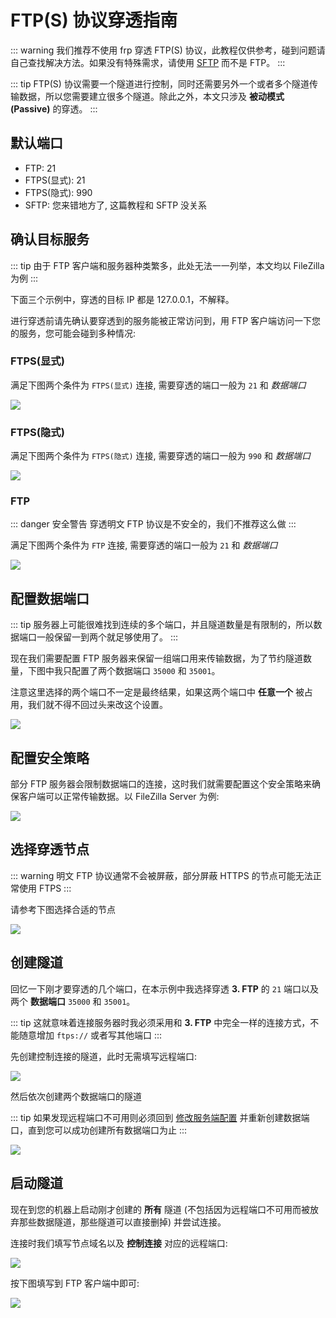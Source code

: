 # FTP(S) 协议穿透指南

::: warning
我们推荐不使用 frp 穿透 FTP(S) 协议，此教程仅供参考，碰到问题请自己查找解决方法。如果没有特殊需求，请使用 [SFTP](/app/sftp.md) 而不是 FTP。
:::

::: tip
FTP(S) 协议需要一个隧道进行控制，同时还需要另外一个或者多个隧道传输数据，所以您需要建立很多个隧道。除此之外，本文只涉及 **被动模式 (Passive)** 的穿透。
:::

## 默认端口

+ FTP: 21
+ FTPS(显式): 21
+ FTPS(隐式): 990
+ SFTP: 您来错地方了, 这篇教程和 SFTP 没关系

## 确认目标服务

::: tip
由于 FTP 客户端和服务器种类繁多，此处无法一一列举，本文均以 FileZilla 为例
:::

下面三个示例中，穿透的目标 IP 都是 127.0.0.1，不解释。

进行穿透前请先确认要穿透到的服务能被正常访问到，用 FTP 客户端访问一下您的服务，您可能会碰到多种情况:

### FTPS(显式)

满足下图两个条件为 `FTPS(显式)` 连接, 需要穿透的端口一般为 `21` 和 _数据端口_

![](./_images/ftp-1.png)

### FTPS(隐式)

满足下图两个条件为 `FTPS(隐式)` 连接, 需要穿透的端口一般为 `990` 和 _数据端口_

![](./_images/ftp-2.png)

### FTP

::: danger 安全警告
穿透明文 FTP 协议是不安全的，我们不推荐这么做
:::

满足下图两个条件为 `FTP` 连接, 需要穿透的端口一般为 `21` 和 _数据端口_

![](./_images/ftp-3.png)

## 配置数据端口

::: tip
服务器上可能很难找到连续的多个端口，并且隧道数量是有限制的，所以数据端口一般保留一到两个就足够使用了。
:::

现在我们需要配置 FTP 服务器来保留一组端口用来传输数据，为了节约隧道数量，下图中我只配置了两个数据端口 `35000` 和 `35001`。

注意这里选择的两个端口不一定是最终结果，如果这两个端口中 **任意一个** 被占用，我们就不得不回过头来改这个设置。

![](./_images/ftp-4.png)

## 配置安全策略

部分 FTP 服务器会限制数据端口的连接，这时我们就需要配置这个安全策略来确保客户端可以正常传输数据。以 FileZilla Server 为例:

![](./_images/ftp-5.png)

## 选择穿透节点

::: warning
明文 FTP 协议通常不会被屏蔽，部分屏蔽 HTTPS 的节点可能无法正常使用 FTPS
:::

请参考下图选择合适的节点

![](./_images/ftp-6.png)

## 创建隧道

回忆一下刚才要穿透的几个端口，在本示例中我选择穿透 **3. FTP** 的 `21` 端口以及两个 **数据端口** `35000` 和 `35001`。

::: tip
这就意味着连接服务器时我必须采用和 **3. FTP** 中完全一样的连接方式，不能随意增加 `ftps://` 或者写其他端口
:::

先创建控制连接的隧道，此时无需填写远程端口:

![](./_images/ftp-7.png)

然后依次创建两个数据端口的隧道

::: tip
如果发现远程端口不可用则必须回到 [修改服务端配置](#修改服务端配置) 并重新创建数据端口，直到您可以成功创建所有数据端口为止
:::

![](./_images/ftp-8.png)

## 启动隧道

现在到您的机器上启动刚才创建的 **所有** 隧道 (不包括因为远程端口不可用而被放弃那些数据隧道，那些隧道可以直接删掉) 并尝试连接。

连接时我们填写节点域名以及 **控制连接** 对应的远程端口:

![](./_images/ftp-9.png)

按下图填写到 FTP 客户端中即可:

![](./_images/ftp-10.png)
